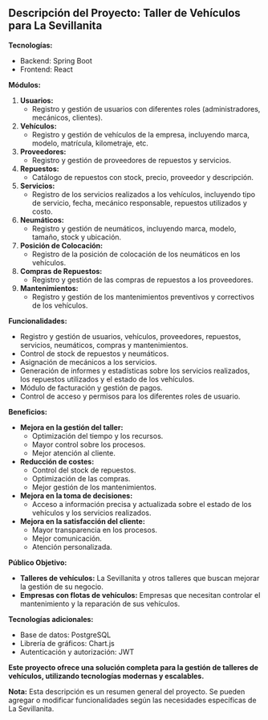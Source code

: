 ## Descripción del Proyecto: Taller de Vehículos para La Sevillanita

**Tecnologías:**

* Backend: Spring Boot
* Frontend: React

**Módulos:**

1. **Usuarios:**
    * Registro y gestión de usuarios con diferentes roles (administradores, mecánicos, clientes).
2. **Vehículos:**
    * Registro y gestión de vehículos de la empresa, incluyendo marca, modelo, matrícula, kilometraje, etc.
3. **Proveedores:**
    * Registro y gestión de proveedores de repuestos y servicios.
4. **Repuestos:**
    * Catálogo de repuestos con stock, precio, proveedor y descripción.
5. **Servicios:**
    * Registro de los servicios realizados a los vehículos, incluyendo tipo de servicio, fecha, mecánico responsable, repuestos utilizados y costo.
6. **Neumáticos:**
    * Registro y gestión de neumáticos, incluyendo marca, modelo, tamaño, stock y ubicación.
7. **Posición de Colocación:**
    * Registro de la posición de colocación de los neumáticos en los vehículos.
8. **Compras de Repuestos:**
    * Registro y gestión de las compras de repuestos a los proveedores.
9. **Mantenimientos:**
    * Registro y gestión de los mantenimientos preventivos y correctivos de los vehículos.

**Funcionalidades:**

* Registro y gestión de usuarios, vehículos, proveedores, repuestos, servicios, neumáticos, compras y mantenimientos.
* Control de stock de repuestos y neumáticos.
* Asignación de mecánicos a los servicios.
* Generación de informes y estadísticas sobre los servicios realizados, los repuestos utilizados y el estado de los vehículos.
* Módulo de facturación y gestión de pagos.
* Control de acceso y permisos para los diferentes roles de usuario.

**Beneficios:**

* **Mejora en la gestión del taller:**
    * Optimización del tiempo y los recursos.
    * Mayor control sobre los procesos.
    * Mejor atención al cliente.
* **Reducción de costes:**
    * Control del stock de repuestos.
    * Optimización de las compras.
    * Mejor gestión de los mantenimientos.
* **Mejora en la toma de decisiones:**
    * Acceso a información precisa y actualizada sobre el estado de los vehículos y los servicios realizados.
* **Mejora en la satisfacción del cliente:**
    * Mayor transparencia en los procesos.
    * Mejor comunicación.
    * Atención personalizada.

**Público Objetivo:**

* **Talleres de vehículos:** La Sevillanita y otros talleres que buscan mejorar la gestión de su negocio.
* **Empresas con flotas de vehículos:** Empresas que necesitan controlar el mantenimiento y la reparación de sus vehículos.

**Tecnologías adicionales:**

* Base de datos: PostgreSQL
* Librería de gráficos: Chart.js
* Autenticación y autorización: JWT

**Este proyecto ofrece una solución completa para la gestión de talleres de vehículos, utilizando tecnologías modernas y escalables.**

**Nota:** Esta descripción es un resumen general del proyecto. Se pueden agregar o modificar funcionalidades según las necesidades específicas de La Sevillanita.
